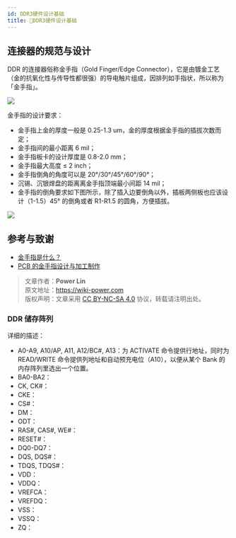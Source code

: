 ```yaml
---
id: DDR3硬件设计基础
title: 🚧DDR3硬件设计基础
---
```


## 连接器的规范与设计

DDR 的连接器俗称金手指（Gold Finger/Edge Connector），它是由镀金工艺（金的抗氧化性与传导性都很强）的导电触片组成，因排列如手指状，所以称为「金手指」。

![](https://wiki-media-1253965369.cos.ap-guangzhou.myqcloud.com/img/20200226143912.png)

金手指的设计要求：

- 金手指上金的厚度一般是 0.25-1.3 um，金的厚度根据金手指的插拔次数而定；
- 金手指间的最小距离 6 mil；
- 金手指板卡的设计厚度是 0.8-2.0 mm；
- 金手指最大高度 ≤ 2 inch；
- 金手指倒角的角度可以是 20°/30°/45°/60°/90°；
- 沉锡、沉银焊盘的距离离金手指顶端最小间距 14 mil；
- 金手指的倒角要求如下图所示，除了插入边要倒角以外，插板两侧板也应该设计（1-1.5）45° 的倒角或者 R1-R1.5 的圆角，方便插拔。

![](https://wiki-media-1253965369.cos.ap-guangzhou.myqcloud.com/img/20200226144135.png)

## 参考与致谢

- [金手指是什么？](https://mp.weixin.qq.com/s?__biz=MjM5NTEwMzgzMQ==&mid=2649269244&idx=2&sn=ca73ef4b3734b41d59ab1e14bcb6623a&chksm=bee196c489961fd25380547dcc36f7ff6c129ffd2382a460d432f6152782ab347f7118cf233e&mpshare=1&scene=1&srcid=&sharer_sharetime=1582689705345&sharer_shareid=57baeb2b96d0cff9b17ac2c15b36602b&key=c7906fbfc53fe5d7bc99093e125472fc5bf7bce47f6e60a292ce9c07c4c99bd1855651114bf5b1f7f41907fbbedf35ee741ee5fbca484d64380c1486cc70f0946f35eadff73993f9cbab7af47b3b6e56&ascene=1&uin=MTk5MDUwOTA0Mg%3D%3D&devicetype=Windows+10&version=62080079&lang=zh_CN&exportkey=A%2BV%2F1nGsX3dWAdVVwb3gU4A%3D&pass_ticket=9Co0R2f8RJ%2BAEY%2FRlXB3p4L%2BjB3NsANRp2QCMNR1ZRpWYbXz9Y2XhUZog5FHSu%2Fm)
- [PCB 的金手指设计与加工制作](https://mp.weixin.qq.com/s?__biz=MzA3NTEzODc2Mg==&mid=2651875943&idx=1&sn=e2d707f5af6371740cc9d6512434ca0e&chksm=8491d9c2b3e650d4b597d19d9956449156b64e69e7270c2370ef4dfc40aaab6ee09ea4e690f9&mpshare=1&scene=1&srcid=&sharer_sharetime=1582831875991&sharer_shareid=57baeb2b96d0cff9b17ac2c15b36602b&key=039e41916f0c5b3112996dc0d3d118480fc4471f799c219533de763261185bac35959a99889118a8c749bcca85a2ab1c07491a572297d5281cb91702606e77b45ab7547c5d031fdef888c6ae1860c17d&ascene=1&uin=MTk5MDUwOTA0Mg%3D%3D&devicetype=Windows+10&version=62080079&lang=zh_CN&exportkey=A3n60iUGoPLNJyA6X6FXphE%3D&pass_ticket=z4ox3f8nl73K2MPu0EBLLe%2FAru4MK%2B7c3EfDVNQbWWoZL0WujjMAwkBNocQsOmu8)

> 文章作者：**Power Lin**  
> 原文地址：<https://wiki-power.com>  
> 版权声明：文章采用 [CC BY-NC-SA 4.0](https://creativecommons.org/licenses/by/4.0/deed.zh) 协议，转载请注明出处。

### DDR 储存阵列

详细的描述：

- A0-A9, A10/AP, A11, A12/BC#, A13：为 ACTIVATE 命令提供行地址，同时为 READ/WRITE 命令提供列地址和自动预充电位（A10），以便从某个 Bank 的内存阵列里选出一个位置。
- BA0-BA2：
- CK, CK#：
- CKE：
- CS#：
- DM：
- ODT：
- RAS#, CAS#, WE#：
- RESET#：
- DQ0-DQ7：
- DQS, DQS#：
- TDQS, TDQS#：
- VDD：
- VDDQ：
- VREFCA：
- VREFDQ：
- VSS：
- VSSQ：
- ZQ：
